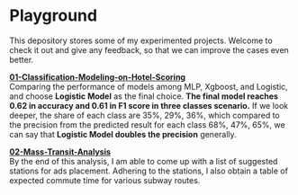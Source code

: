 # Playground

This depository stores some of my experimented projects. Welcome to check it out and give any feedback, so that we can improve the cases even better.

**[01-Classification-Modeling-on-Hotel-Scoring](https://github.com/TomLin/Playground/blob/master/01-Classification-Modeling-on-Hotel-Scoring.ipynb)**<br/>
Comparing the performance of models among MLP, Xgboost, and Logistic, and choose **Logistic Model** as the final choice. **The final model reaches 0.62 in accuracy and 0.61 in F1 score in three classes scenario.** If we look deeper, the share of each class are 35%, 29%, 36%, which compared to the precision from the predicted result for each class 68%, 47%, 65%, we can say that **Logistic Model doubles the precision** generally. 

**[02-Mass-Transit-Analysis](https://github.com/TomLin/Playground/blob/master/02-Mass-Transit-Analysis.ipynb)**<br/>
By the end of this analysis, I am able to come up with a list of suggested stations for ads placement. Adhering  to the stations, I also obtain a table of expected commute time for various subway routes.
